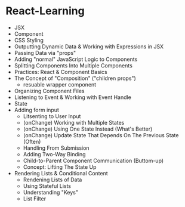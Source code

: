 # React-Learning
- JSX
- Component
- CSS Styling
- Outputting Dynamic Data & Working with Expressions in JSX
- Passing Data via "props"
- Adding "normal" JavaScript Logic to Components
- Splitting Components Into Multiple Components
- Practices: React & Component Basics
- The Concept of "Composition" ("children props")
    - resuable wrapper component
- Organizing Component Files
- Listening to Event & Working with Event Handle
- State
- Adding form input
    - Litsenting to User Input
    - (onChange) Working with Multiple States
    - (onChange) Using One State Instead (What's Better)
    - (onChange) Update State That Depends On The Previous State (Often)
    - Handling From Submission
    - Adding Two-Way Binding
    - Child-to-Parent Component Communication (Buttom-up)
    - Concept: Lifting The State Up
- Rendering Lists & Conditional Content
    - Rendening Lists of Data
    - Using Stateful Lists
    - Understanding "Keys"
    - List Filter